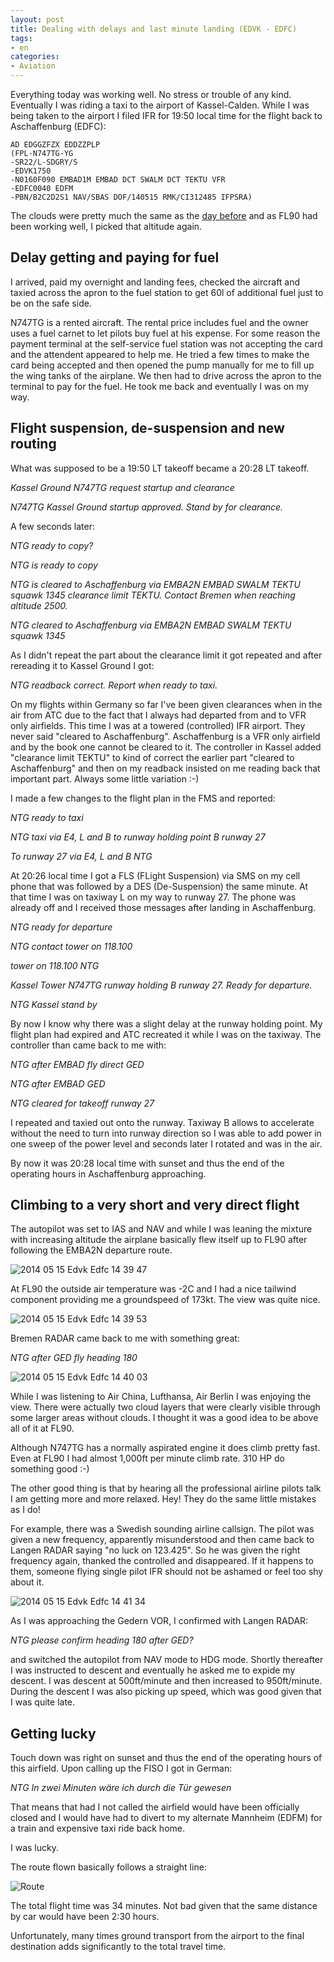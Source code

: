 ```yaml
---
layout: post
title: Dealing with delays and last minute landing (EDVK - EDFC)
tags:
- en
categories:
- Aviation
---
```

Everything today was working well. No stress or trouble of any kind. Eventually I was riding a taxi to the airport of Kassel-Calden. While I was being taken to the airport I filed IFR for 19:50 local time for the flight back to Aschaffenburg (EDFC):

	AD EDGGZFZX EDDZZPLP
	(FPL-N747TG-YG
	-SR22/L-SDGRY/S
	-EDVK1750
	-N0160F090 EMBAD1M EMBAD DCT SWALM DCT TEKTU VFR
	-EDFC0040 EDFM
	-PBN/B2C2D2S1 NAV/SBAS DOF/140515 RMK/CI312485 IFPSRA)

The clouds were pretty much the same as the [day before](/aviation/2014/05/14/ifr-edaz-edvk.html) and as FL90 had been working well, I picked that altitude again.

## Delay getting and paying for fuel

I arrived, paid my overnight and landing fees, checked the aircraft and taxied across the apron to the fuel station to get 60l of additional fuel just to be on the safe side.

N747TG is a rented aircraft. The rental price includes fuel and the owner uses a fuel carnet to let pilots buy fuel at his expense. For some reason the payment terminal at the self-service fuel station was not accepting the card and the attendent appeared to help me. He tried a few times to make the card being accepted and then opened the pump manually for me to fill up the wing tanks of the airplane. We then had to drive across the apron to the terminal to pay for the fuel. He took me back and eventually I was on my way.

## Flight suspension, de-suspension and new routing

What was supposed to be a 19:50 LT takeoff became a 20:28 LT takeoff.

_Kassel Ground N747TG request startup and clearance_

_N747TG Kassel Ground startup approved. Stand by for clearance._

A few seconds later:

_NTG ready to copy?_

_NTG is ready to copy_

_NTG is cleared to Aschaffenburg via EMBA2N EMBAD SWALM TEKTU squawk 1345 clearance limit TEKTU. Contact Bremen when reaching altitude 2500._

_NTG cleared to Aschaffenburg via EMBA2N EMBAD SWALM TEKTU squawk 1345_

As I didn't repeat the part about the clearance limit it got repeated and after rereading it to Kassel Ground I got:

_NTG readback correct. Report when ready to taxi._

On my flights within Germany so far I've been given clearances when in the air from ATC due to the fact that I always had departed from and to VFR only airfields. This time I was at a towered (controlled) IFR airport. They never said "cleared to Aschaffenburg". Aschaffenburg is a VFR only airfield and by the book one cannot be cleared to it. The controller in Kassel added "clearance limit TEKTU" to kind of correct the earlier part "cleared to Aschaffenburg" and then on my readback insisted on me reading back that important part. Always some little variation :-)

I made a few changes to the flight plan in the FMS and reported:

_NTG ready to taxi_

_NTG taxi via E4, L and B to runway holding point B runway 27_

_To runway 27 via E4, L and B NTG_

At 20:26 local time I got a FLS (FLight Suspension) via SMS on my cell phone that was followed by a DES (De-Suspension) the same minute. At that time I was on taxiway L on my way to runway 27. The phone was already off and I received those messages after landing in Aschaffenburg.

_NTG ready for departure_

_NTG contact tower on 118.100_

_tower on 118.100 NTG_

_Kassel Tower N747TG runway holding B runway 27. Ready for departure._

_NTG Kassel stand by_

By now I know why there was a slight delay at the runway holding point. My flight plan had expired and ATC recreated it while I was on the taxiway. The controller than came back to me with:

_NTG after EMBAD fly direct GED_

_NTG after EMBAD GED_

_NTG cleared for takeoff runway 27_

I repeated and taxied out onto the runway. Taxiway B allows to accelerate without the need to turn into runway direction so I was able to add power in one sweep of the power level and seconds later I rotated and was in the air.

By now it was 20:28 local time with sunset and thus the end of the operating hours in Aschaffenburg approaching.

## Climbing to a very short and very direct flight

The autopilot was set to IAS and NAV and while I was leaning the mixture with increasing altitude the airplane basically flew itself up to FL90 after following the EMBA2N departure route.

![2014 05 15 Edvk Edfc 14 39 47](/img/posts/2014-05-15-edvk-edfc/2014-05-15-edvk-edfc-14-39-47.jpg)

At FL90 the outside air temperature was -2C and I had a nice tailwind component providing me a groundspeed of 173kt. The view was quite nice.

![2014 05 15 Edvk Edfc 14 39 53](/img/posts/2014-05-15-edvk-edfc/2014-05-15-edvk-edfc-14-39-53.jpg)

Bremen RADAR came back to me with something great:

_NTG after GED fly heading 180_

![2014 05 15 Edvk Edfc 14 40 03](/img/posts/2014-05-15-edvk-edfc/2014-05-15-edvk-edfc-14-40-03.jpg)

While I was listening to Air China, Lufthansa, Air Berlin I was enjoying the view. There were actually two cloud layers that were clearly visible through some larger areas without clouds. I thought it was a good idea to be above all of it at FL90.

Although N747TG has a normally aspirated engine it does climb pretty fast. Even at FL90 I had almost 1,000ft per minute climb rate. 310 HP do something good :-)

The other good thing is that by hearing all the professional airline pilots talk I am getting more and more relaxed. Hey! They do the same little mistakes as I do!

For example, there was a Swedish sounding airline callsign. The pilot was given a new frequency, apparently misunderstood and then came back to Langen RADAR saying "no luck on 123.425". So he was given the right frequency again, thanked the controlled and disappeared. If it happens to them, someone flying single pilot IFR should not be ashamed or feel too shy about it.

![2014 05 15 Edvk Edfc 14 41 34](/img/posts/2014-05-15-edvk-edfc/2014-05-15-edvk-edfc-14-41-34.jpg)

As I was approaching the Gedern VOR, I confirmed with Langen RADAR:

_NTG please confirm heading 180 after GED?_

and switched the autopilot from NAV mode to HDG mode. Shortly thereafter I was instructed to descent and eventually he asked me to expide my descent. I was descent at 500ft/minute and then increased to 950ft/minute. During the descent I was also picking up speed, which was good given that I was quite late.

## Getting lucky

Touch down was right on sunset and thus the end of the operating hours of this airfield. Upon calling up the FISO I got in German:

_NTG In zwei Minuten wäre ich durch die Tür gewesen_

That means that had I not called the airfield would have been officially closed and I would have had to divert to my alternate Mannheim (EDFM) for a train and expensive taxi ride back home.

I was lucky.

The route flown basically follows a straight line:

![Route](/img/posts/2014-05-15-edvk-edfc/route.png)

The total flight time was 34 minutes. Not bad given that the same distance by car would have been 2:30 hours.

Unfortunately, many times ground transport from the airport to the final destination adds significantly to the total travel time.